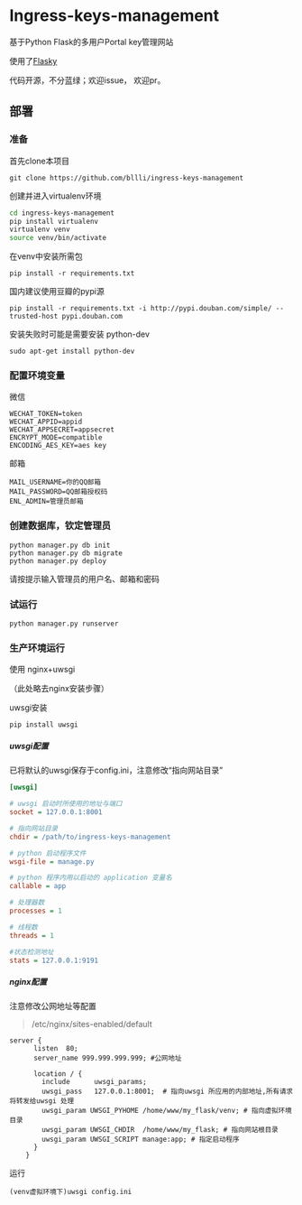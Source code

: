 Ingress-keys-management
======

基于Python Flask的多用户Portal key管理网站

使用了[Flasky](https://github.com/miguelgrinberg/flasky)

代码开源，不分蓝绿；欢迎issue， 欢迎pr。

## 部署
### 准备

首先clone本项目

`git clone https://github.com/bllli/ingress-keys-management`

创建并进入virtualenv环境
``` bash
cd ingress-keys-management
pip install virtualenv
virtualenv venv
source venv/bin/activate
```

在venv中安装所需包

`pip install -r requirements.txt`

国内建议使用豆瓣的pypi源

`pip install -r requirements.txt -i http://pypi.douban.com/simple/ --trusted-host pypi.douban.com`

安装失败时可能是需要安装 python-dev

`sudo apt-get install python-dev`

### 配置环境变量

微信
```
WECHAT_TOKEN=token
WECHAT_APPID=appid
WECHAT_APPSECRET=appsecret
ENCRYPT_MODE=compatible
ENCODING_AES_KEY=aes key
```

邮箱
```
MAIL_USERNAME=你的QQ邮箱
MAIL_PASSWORD=QQ邮箱授权码
ENL_ADMIN=管理员邮箱
```

### 创建数据库，钦定管理员
```
python manager.py db init
python manager.py db migrate
python manager.py deploy
```
请按提示输入管理员的用户名、邮箱和密码

### 试运行
`python manager.py runserver`

### 生产环境运行
使用 nginx+uwsgi

（此处略去nginx安装步骤）

uwsgi安装

`pip install uwsgi`

##### uwsgi配置
已将默认的uwsgi保存于config.ini，注意修改“指向网站目录”
```ini
[uwsgi]

# uwsgi 启动时所使用的地址与端口
socket = 127.0.0.1:8001

# 指向网站目录
chdir = /path/to/ingress-keys-management

# python 启动程序文件
wsgi-file = manage.py

# python 程序内用以启动的 application 变量名
callable = app

# 处理器数
processes = 1

# 线程数
threads = 1

#状态检测地址
stats = 127.0.0.1:9191
```

##### nginx配置
注意修改公网地址等配置
> /etc/nginx/sites-enabled/default

```
server {
      listen  80;
      server_name 999.999.999.999; #公网地址

      location / {
        include      uwsgi_params;
        uwsgi_pass   127.0.0.1:8001;  # 指向uwsgi 所应用的内部地址,所有请求将转发给uwsgi 处理
        uwsgi_param UWSGI_PYHOME /home/www/my_flask/venv; # 指向虚拟环境目录
        uwsgi_param UWSGI_CHDIR  /home/www/my_flask; # 指向网站根目录
        uwsgi_param UWSGI_SCRIPT manage:app; # 指定启动程序
      }
    }
```

运行
```
(venv虚拟环境下)uwsgi config.ini
```